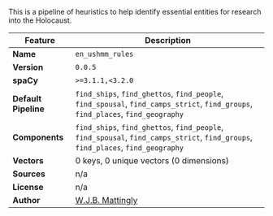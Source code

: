 This is a pipeline of heuristics to help identify essential entities for research into the Holocaust.

| Feature | Description |
| --- | --- |
| **Name** | `en_ushmm_rules` |
| **Version** | `0.0.5` |
| **spaCy** | `>=3.1.1,<3.2.0` |
| **Default Pipeline** | `find_ships`, `find_ghettos`, `find_people`, `find_spousal`, `find_camps_strict`, `find_groups`, `find_places`, `find_geography` |
| **Components** | `find_ships`, `find_ghettos`, `find_people`, `find_spousal`, `find_camps_strict`, `find_groups`, `find_places`, `find_geography` |
| **Vectors** | 0 keys, 0 unique vectors (0 dimensions) |
| **Sources** | n/a |
| **License** | n/a |
| **Author** | [W.J.B. Mattingly](www.wjbmattingly.com) |